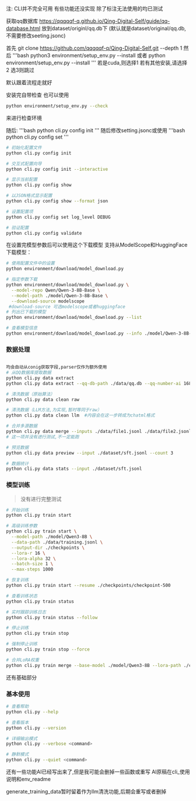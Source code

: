 注:
CLI并不完全可用
有些功能还没实现
除了标注无法使用的均已测试

获取qq数据库
https://qqqqqf-q.github.io/Qing-Digital-Self/guide/qq-database.html
放到dataset/originl/qq.db下
(默认就是dataset/original/qq.db,不需要修改seeting.jsonc)

首先
git clone https://github.com/qqqqqf-q/Qing-Digital-Self.git --depth 1
然后
'''bash
python3 environment/setup_env.py --install 
或者
python environment/setup_env.py --install 
'''
若是cuda,则选择1
若有其他安装,请选择2
选3则跳过

默认跟着流程走就好

安装完自带检查
也可以使用
```bash
python environment/setup_env.py --check
```
来进行检查环境

随后:
'''bash
python cli.py config init
'''
随后修改setting.jsonc或使用
'''bash
python cli.py config set <key> <value>
'''
```bash
# 初始化配置文件
python cli.py config init

# 交互式配置向导
python cli.py config init --interactive

# 显示当前配置
python cli.py config show

# 以JSON格式显示配置
python cli.py config show --format json

# 设置配置项
python cli.py config set log_level DEBUG

# 验证配置
python cli.py config validate
```

在设置完模型参数后可以使用这个下载模型
支持从ModelScope和HuggingFace下载模型：

```bash
# 使用配置文件中的设置
python environment/download/model_download.py

# 指定参数下载
python environment/download/model_download.py \
  --model-repo Qwen/Qwen-3-8B-Base \
  --model-path ./model/Qwen-3-8B-Base \
  --download-source modelscope
 #download-source 可选modelscope或者huggingface
# 列出已下载的模型
python environment/download/model_download.py --list

# 查看模型信息
python environment/download/model_download.py --info ./model/Qwen-3-8B-Base
```
### 数据处理

```bash

均会自动从conig获取字段,parser仅作为额外使用
# 从QQ数据库提取数据
python cli.py data extract
python cli.py data extract --qq-db-path ./data/qq.db --qq-number-ai 1684773595 --output ./dataset/csv

# 清洗数据（原始算法）
python cli.py data clean raw

# 清洗数据（LLM方法,为实现,暂时等同于raw）
python cli.py data clean llm  #内容会在这一步转成为chatml格式

# 合并多源数据
python cli.py data merge --inputs ./data/file1.jsonl ./data/file2.jsonl --output ./data/merged.jsonl --deduplicate
# 这一项并没有进行测试,不一定能跑

# 预览数据
python cli.py data preview --input ./dataset/sft.jsonl --count 3

# 数据统计
python cli.py data stats --input ./dataset/sft.jsonl
```

### 模型训练

> 没有进行完整测试  
```bash
# 开始训练
python cli.py train start

# 高级训练参数
python cli.py train start \
  --model-path ./model/Qwen3-8B \
  --data-path ./data/training.jsonl \
  --output-dir ./checkpoints \
  --lora-r 16 \
  --lora-alpha 32 \
  --batch-size 1 \
  --max-steps 1000

# 恢复训练
python cli.py train start --resume ./checkpoints/checkpoint-500

# 查看训练状态
python cli.py train status

# 实时跟踪训练日志
python cli.py train status --follow

# 停止训练
python cli.py train stop

# 强制停止训练
python cli.py train stop --force

# 合并LoRA权重
python cli.py train merge --base-model ./model/Qwen3-8B --lora-path ./checkpoints/final --output ./model/merged
```

还有基础部分
### 基本使用

```bash
# 查看帮助
python cli.py --help

# 查看版本
python cli.py --version

# 详细输出模式
python cli.py --verbose <command>

# 静默模式
python cli.py --quiet <command>
```

还有一些功能AI已经写出来了,但是我可能会删掉一些函数或重写
AI原稿在cli_使用说明和env_readme

generate_training_data暂时留着作为llm清洗功能,后期会重写或者删掉